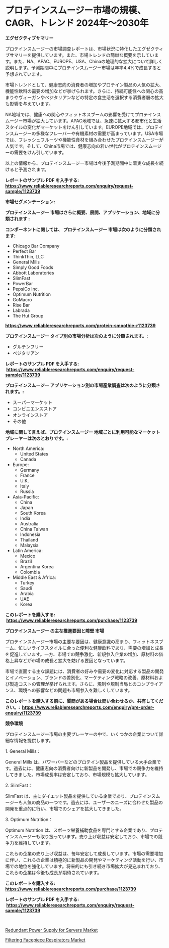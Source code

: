 <p><h1>プロテインスムージー市場の規模、CAGR、トレンド 2024年〜2030年</h1></p><p><strong>エグゼクティブサマリー</strong></p>
<p><p>プロテインスムージーの市場調査レポートは、市場状況に特化したエグゼクティブサマリーを提供しています。また、市場トレンドの簡単な概要を示しています。また、NA、APAC、EUROPE、USA、Chinaの地理的な拡大について詳しく説明します。予測期間中にプロテインスムージー市場は年率4.4%で成長すると予想されています。</p><p>市場トレンドとして、健康志向の消費者の増加やプロテイン製品の人気の拡大、機能性飲料の需要の増加などが挙げられます。さらに、持続可能性への関心の高まりやヴィーガンやベジタリアンなどの特定の食生活を選択する消費者層の拡大も影響を与えています。</p><p>NA地域では、健康への関心やフィットネスブームの影響を受けてプロテインスムージー市場が拡大しています。APAC地域では、急速に拡大する都市化と生活スタイルの変化がマーケットをけん引しています。EUROPE地域では、プロテインスムージーの多様なフレーバーや有機素材の需要が高まっています。USA市場では、フレッシュフルーツや機能性食材を組み合わせたプロテインスムージーが人気です。そして、China市場では、健康志向の若い世代がプロテインスムージーの需要をけん引しています。</p><p>以上の情報から、プロテインスムージー市場は今後予測期間中に着実な成長を続けると予測されます。</p></p>
<p><strong>レポートのサンプル PDF を入手する: <a href="https://www.reliableresearchreports.com/enquiry/request-sample/1123739">https://www.reliableresearchreports.com/enquiry/request-sample/1123739</a></strong></p>
<p><strong>市場セグメンテーション:</strong></p>
<p><strong> プロテインスムージー 市場はさらに概要、展開、アプリケーション、地域に分類されます :</strong></p>
<p><strong>コンポーネントに関しては、 プロテインスムージー 市場は次のように分類されます: &nbsp;</strong></p>
<p><ul><li>Chicago Bar Company</li><li>Perfect Bar</li><li>ThinkThin, LLC</li><li>General Mills</li><li>Simply Good Foods</li><li>Abbott Laboratories</li><li>SlimFast</li><li>PowerBar</li><li>PepsiCo Inc.</li><li>Optimum Nutrition</li><li>GoMacro</li><li>Rise Bar</li><li>Labrada</li><li>The Hut Group</li></ul></p>
<p><strong><a href="https://www.reliableresearchreports.com/protein-smoothie-r1123739">https://www.reliableresearchreports.com/protein-smoothie-r1123739</a></strong></p>
<p><strong> プロテインスムージー タイプ別の市場分析は次のように分類されます。:</strong></p>
<p><ul><li>グルテンフリー</li><li>ベジタリアン</li></ul></p>
<p><strong>レポートのサンプル PDF を入手する: &nbsp;<a href="https://www.reliableresearchreports.com/enquiry/request-sample/1123739">https://www.reliableresearchreports.com/enquiry/request-sample/1123739</a></strong></p>
<p><strong> プロテインスムージー アプリケーション別の市場産業調査は次のように分類されます。:</strong></p>
<p><ul><li>スーパーマーケット</li><li>コンビニエンスストア</li><li>オンラインストア</li><li>その他</li></ul></p>
<p><strong>地域に関して言えば、プロテインスムージー 地域ごとに利用可能なマーケットプレーヤーは次のとおりです。:</strong></p>
<p><ul>
    <li>
        North America:
        <ul>
            <li>United States</li>
            <li>Canada</li>
        </ul>
    </li>
    <li>
        Europe:
        <ul>
            <li>Germany</li>
            <li>France</li>
            <li>U.K.</li>
            <li>Italy</li>
            <li>Russia</li>
        </ul>
    </li>
    <li>
        Asia-Pacific:
        <ul>
            <li>China</li>
            <li>Japan</li>
            <li>South Korea</li>
            <li>India</li>
            <li>Australia</li>
            <li>China Taiwan</li>
            <li>Indonesia</li>
            <li>Thailand</li>
            <li>Malaysia</li>
        </ul>
    </li>
    <li>
        Latin America:
        <ul>
            <li>Mexico</li>
            <li>Brazil</li>
            <li>Argentina Korea</li>
            <li>Colombia</li>
        </ul>
    </li>
    <li>
        Middle East & Africa:
        <ul>
            <li>Turkey</li>
            <li>Saudi</li>
            <li>Arabia</li>
            <li>UAE</li>
            <li>Korea</li>
        </ul>
    </li>
    </ul></p>
<p><strong>このレポートを購入する: &nbsp;<a href="https://www.reliableresearchreports.com/purchase/1123739">https://www.reliableresearchreports.com/purchase/1123739</a></strong></p>
<p><strong>プロテインスムージー の主な推進要因と障壁 市場</strong></p>
<p><p>プロテインスムージー市場の主要な要因は、健康意識の高まり、フィットネスブーム、忙しいライフスタイルに合った便利な健康飲料であり、需要の増加と成長を促進しています。一方、市場での競争激化、新規参入企業の増加、原材料の価格上昇などが市場の成長と拡大を妨げる要因となっています。</p><p>市場で直面する主な課題には、消費者の好みや需要の変化に対応する製品の開発とイノベーション、ブランドの差別化、マーケティング戦略の改善、原材料および製造コストの管理が挙げられます。さらに、規制や規制当局とのコンプライアンス、環境への影響などの問題も市場参入を難しくしています。</p></p>
<p><strong>このレポートを購入する前に、質問がある場合は問い合わせるか、共有してください。:&nbsp; <a href="https://www.reliableresearchreports.com/enquiry/pre-order-enquiry/1123739">https://www.reliableresearchreports.com/enquiry/pre-order-enquiry/1123739</a></strong></p>
<p><strong>競争環境</strong></p>
<p><p>プロテインスムージー市場の主要プレーヤーの中で、いくつかの企業について詳細な情報を提供します。</p><p>1. General Mills：</p><p>General Mills は、パワーバーなどのプロテイン製品を提供している大手企業です。過去には、健康志向の消費者向けに新製品を開発し、市場での競争力を維持してきました。市場成長率は安定しており、市場規模も拡大しています。</p><p>2. SlimFast：</p><p>SlimFast は、主にダイエット製品を提供している企業であり、プロテインスムージーも人気の商品の一つです。過去には、ユーザーのニーズに合わせた製品の開発を重点的に行い、市場でのシェアを拡大してきました。</p><p>3. Optimum Nutrition：</p><p>Optimum Nutrition は、スポーツ栄養補助食品を専門とする企業であり、プロテインスムージーも取り扱っています。売り上げ収益は安定しており、市場での競争力を維持しています。</p><p>これらの企業の売り上げ収益は、毎年安定して成長しています。市場の需要増加に伴い、これらの企業は積極的に新製品の開発やマーケティング活動を行い、市場での地位を強化しています。将来的にも引き続き市場拡大が見込まれており、これらの企業は今後も成長が期待されています。</p></p>
<p><strong>このレポートを購入する: &nbsp; <a href="https://www.reliableresearchreports.com/purchase/1123739">https://www.reliableresearchreports.com/purchase/1123739</a></strong></p>
<p><strong>レポートのサンプル PDF を入手する: &nbsp;<a href="https://www.reliableresearchreports.com/enquiry/request-sample/1123739">https://www.reliableresearchreports.com/enquiry/request-sample/1123739</a></strong><strong></strong></p>
<p>&nbsp;</p>
<p><p><a href="https://zircon-bluebell-299.notion.site/Redundant-Power-Supply-for-Servers-Market-Trends-and-Market-Analysis-forecasted-for-period-2024-2031-0a2711aa8f8a46718b1fc5c6a1370485">Redundant Power Supply for Servers Market</a></p><p><a href="https://github.com/kathiaseamanalvaradovlprc2h/Market-Research-Report-List-2/blob/main/filtering-facepiece-respirators-market.md">Filtering Facepiece Respirators Market</a></p></p>